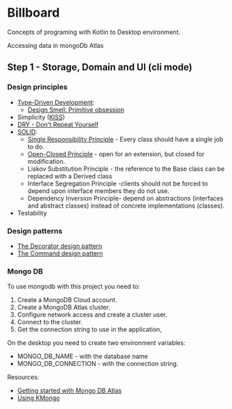 # Billboard
Concepts of programing with Kotlin to Desktop environment.

Accessing data in mongoDb Atlas
## Step 1 -  Storage, Domain and UI (cli mode)
### Design principles
* [Type-Driven Development](https://blog.ploeh.dk/2015/08/10/type-driven-development/): 
   * [Design Smell: Primitive obsession ](https://blog.ploeh.dk/2011/05/25/DesignSmellPrimitiveObsession/)
* Simplicity ([KISS](https://en.wikipedia.org/wiki/KISS_principle))
* [DRY - Don't Repeat Yourself](https://en.wikipedia.org/wiki/Don%27t_repeat_yourself)
* [SOLID](https://www.educative.io/answers/what-are-the-solid-principles-in-java):
  * [Single Responsibility Principle](https://blog.cleancoder.com/uncle-bob/2014/05/08/SingleReponsibilityPrinciple.html) - Every class should have a single job to do.
  * [Open-Closed Principle](https://en.wikipedia.org/wiki/Open%E2%80%93closed_principle) - open for an extension, but closed for modification.
  * Liskov Substitution Principle - the reference to the Base class can be replaced with a Derived class
  * Interface Segregation Principle -clients should not be forced to depend upon interface members they do not use.
  * Dependency Inversion Principle- depend on abstractions (interfaces and abstract classes)
  instead of concrete implementations (classes).
* Testability

### Design patterns
* [The Decorator design pattern](https://en.wikipedia.org/wiki/Decorator_pattern)
* [The Command design pattern](https://en.wikipedia.org/wiki/Command_pattern)

### Mongo DB

To use mongodb  with this project you need to:
1. Create a MongoDB Cloud account.
2. Create a MongoDB Atlas cluster.
3. Configure network access and create a cluster user.
4. Connect to the cluster.
5. Get the connection string to use in the application,

On the desktop you need to create two environment variables:
* MONGO_DB_NAME - with the database name
* MONGO_DB_CONNECTION - with the connection string.

Resources:
* [Getting started with Mongo DB Atlas](https://www.mongodb.com/basics/mongodb-atlas-tutorial)
* [Using KMongo](https://litote.org/kmongo/quick-start/#with-the-sync-driver)


